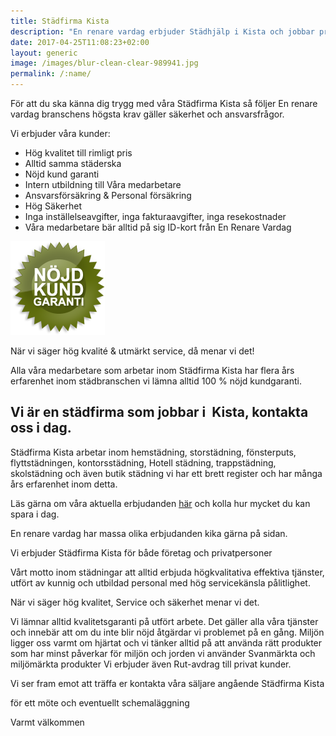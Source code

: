 ```yaml
---
title: Städfirma Kista
description: "En renare vardag erbjuder Städhjälp i Kista och jobbar professionellt inom städ och lokalvård till hög kvalitet."
date: 2017-04-25T11:08:23+02:00
layout: generic
image: /images/blur-clean-clear-989941.jpg
permalink: /:name/
---
```

För att du ska känna dig trygg med våra Städfirma Kista så följer En renare vardag branschens högsta krav gäller säkerhet och ansvarsfrågor.

Vi erbjuder våra kunder:

- Hög kvalitet till rimligt pris
- Alltid samma städerska
- Nöjd kund garanti
- Intern utbildning till Våra medarbetare
- Ansvarsförsäkring & Personal försäkring
- Hög Säkerhet
- Inga inställelseavgifter, inga fakturaavgifter, inga resekostnader
- Våra medarbetare bär alltid på sig ID-kort från En Renare Vardag

[![alt text](/images/ikon/nojdkund.png "Nöjd Kund Garanti")](https://enrenarevardag.se/pris/)  


När vi säger hög kvalité & utmärkt service, då menar vi det!

Alla våra medarbetare som arbetar inom Städfirma Kista har flera års erfarenhet inom städbranschen vi lämna alltid 100 % nöjd kundgaranti.

## Vi är en städfirma som jobbar i  Kista, kontakta oss i dag.

Städfirma Kista arbetar inom hemstädning, storstädning, fönsterputs, flyttstädningen, kontorsstädning, Hotell städning, trappstädning, skolstädning och även butik städning vi har ett brett register och har många års erfarenhet inom detta.

Läs gärna om våra aktuella erbjudanden [här](https://enrenarevardag.se/erbjudanden/) och kolla hur mycket du kan spara i dag.

En renare vardag har massa olika erbjudanden kika gärna på sidan.

Vi erbjuder Städfirma Kista för både företag och privatpersoner

Vårt motto inom städningar att alltid erbjuda högkvalitativa effektiva tjänster, utfört av kunnig och utbildad personal med hög servicekänsla pålitlighet.

När vi säger hög kvalitet, Service och säkerhet menar vi det.

Vi lämnar alltid kvalitetsgaranti på utfört arbete. Det gäller alla våra tjänster och innebär att om du inte blir nöjd åtgärdar vi problemet på en gång. Miljön ligger oss varmt om hjärtat och vi tänker alltid på att använda rätt produkter som har minst påverkar för miljön och jorden vi använder Svanmärkta och miljömärkta produkter Vi erbjuder även Rut-avdrag till privat kunder.

Vi ser fram emot att träffa er kontakta våra säljare angående Städfirma Kista

för ett möte och eventuellt schemaläggning

Varmt välkommen